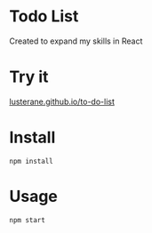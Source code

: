 # Todo List
Created to expand my skills in React

# Try it
[lusterane.github.io/to-do-list](https://lusterane.github.io/to-do-list/)

# Install
```npm install```

# Usage
```npm start```
